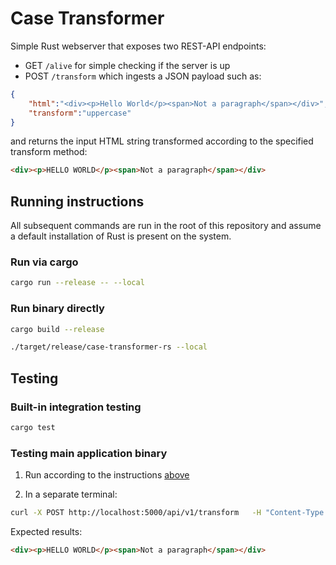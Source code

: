 # Case Transformer

Simple Rust webserver that exposes two REST-API endpoints: 
- GET `/alive` for simple checking if the server is up
- POST `/transform` which ingests a JSON payload such as:

```json
{
    "html":"<div><p>Hello World</p><span>Not a paragraph</span></div>", 
    "transform":"uppercase"
}
```

and returns the input HTML string transformed according to the specified transform method:

```html
<div><p>HELLO WORLD</p><span>Not a paragraph</span></div>
```

## Running instructions

All subsequent commands are run in the root of this repository and assume a default installation of Rust is present on the system.
### Run via cargo

```bash
cargo run --release -- --local
```

### Run binary directly

```bash
cargo build --release

./target/release/case-transformer-rs --local
```

## Testing

### Built-in integration testing

```bash
cargo test
```

### Testing main application binary

1. Run according to the instructions [above](#running-instructions)

2. In a separate terminal:

```bash
curl -X POST http://localhost:5000/api/v1/transform   -H "Content-Type: application/json"   -d '{"html":"<div><p>Hello World</p><span>Not a paragraph</span></div>", "transform":"uppercase"}'
```

Expected results:

```html
<div><p>HELLO WORLD</p><span>Not a paragraph</span></div>
```
